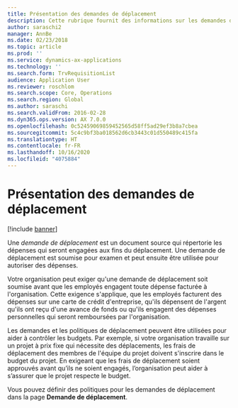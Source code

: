 ```yaml
---
title: Présentation des demandes de déplacement
description: Cette rubrique fournit des informations sur les demandes de déplacement. Une demande de déplacement documente les dépenses qui seront engagées aux fins du déplacement.
author: saraschi2
manager: AnnBe
ms.date: 02/23/2018
ms.topic: article
ms.prod: ''
ms.service: dynamics-ax-applications
ms.technology: ''
ms.search.form: TrvRequisitionList
audience: Application User
ms.reviewer: roschlom
ms.search.scope: Core, Operations
ms.search.region: Global
ms.author: saraschi
ms.search.validFrom: 2016-02-28
ms.dyn365.ops.version: AX 7.0.0
ms.openlocfilehash: 0c52459069859452565d58ff5ad29ef3b8a7cbea
ms.sourcegitcommit: 5c4c9bf3ba018562d6cb3443c01d550489c415fa
ms.translationtype: HT
ms.contentlocale: fr-FR
ms.lasthandoff: 10/16/2020
ms.locfileid: "4075884"
---
```

# <a name="travel-requisitions-overview"></a>Présentation des demandes de déplacement

[!include [banner](../includes/banner.md)]

Une *demande de déplacement* est un document source qui répertorie les dépenses qui seront engagées aux fins du déplacement. Une demande de déplacement est soumise pour examen et peut ensuite être utilisée pour autoriser des dépenses.

Votre organisation peut exiger qu'une demande de déplacement soit soumise avant que les employés engagent toute dépense facturée à l'organisation. Cette exigence s'applique, que les employés facturent des dépenses sur une carte de crédit d'entreprise, qu'ils dépensent de l'argent qu'ils ont reçu d'une avance de fonds ou qu'ils engagent des dépenses personnelles qui seront remboursées par l'organisation.

Les demandes et les politiques de déplacement peuvent être utilisées pour aider à contrôler les budgets. Par exemple, si votre organisation travaille sur un projet à prix fixe qui nécessite des déplacements, les frais de déplacement des membres de l'équipe du projet doivent s'inscrire dans le budget du projet. En exigeant que les frais de déplacement soient approuvés avant qu’ils ne soient engagés, l’organisation peut aider à s’assurer que le projet respecte le budget.

Vous pouvez définir des politiques pour les demandes de déplacement dans la page **Demande de déplacement**.
